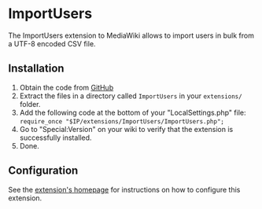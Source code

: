 # ImportUsers

The ImportUsers extension to MediaWiki allows to import users in bulk from a UTF-8 encoded CSV file.

## Installation
1. Obtain the code from [GitHub](https://github.com/wikimedia/mediawiki-extensions-ImportUsers)
2. Extract the files in a directory called ``ImportUsers`` in your ``extensions/`` folder.
3. Add the following code at the bottom of your "LocalSettings.php" file:<br />``require_once "$IP/extensions/ImportUsers/ImportUsers.php";``
4. Go to "Special:Version" on your wiki to verify that the extension is successfully installed.
5. Done.

## Configuration
See the [extension's homepage](https://www.mediawiki.org/wiki/Extension:ImportUsers) for instructions on how to configure this extension.

